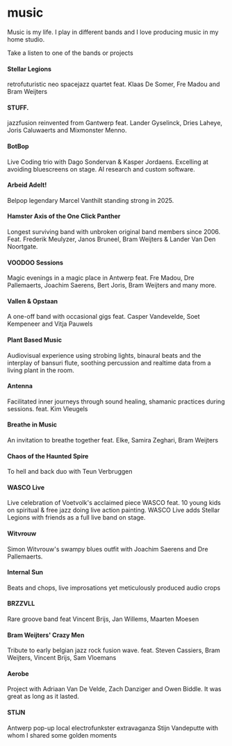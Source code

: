 # music

Music is my life.
I play in different bands and I love producing music in my home studio.

Take a listen to one of the bands or projects

#### Stellar Legions
retrofuturistic neo spacejazz quartet feat. Klaas De Somer, Fre Madou and Bram Weijters

#### STUFF.
jazzfusion reinvented from Gantwerp feat. Lander Gyselinck, Dries Laheye, Joris Caluwaerts and Mixmonster Menno.

#### BotBop
Live Coding trio with Dago Sondervan & Kasper Jordaens. Excelling at avoiding bluescreens on stage. AI research and custom software.

#### Arbeid Adelt!
Belpop legendary Marcel Vanthilt standing strong in 2025.

#### Hamster Axis of the One Click Panther
Longest surviving band with unbroken original band members since 2006. Feat. Frederik Meulyzer, Janos Bruneel, Bram Weijters & Lander Van Den Noortgate.

#### VOODOO Sessions
Magic evenings in a magic place in Antwerp feat. Fre Madou, Dre Pallemaerts, Joachim Saerens, Bert Joris, Bram Weijters and many more.

#### Vallen & Opstaan
A one-off band with occasional gigs feat. Casper Vandevelde, Soet Kempeneer and Vitja Pauwels

#### Plant Based Music
Audiovisual experience using strobing lights, binaural beats and the interplay of bansuri flute, soothing percussion and realtime data from a living plant in the room.

#### Antenna
Facilitated inner journeys through sound healing, shamanic practices during sessions. feat. Kim Vleugels

#### Breathe in Music
An invitation to breathe together feat. Elke, Samira Zeghari, Bram Weijters

#### Chaos of the Haunted Spire
To hell and back duo with Teun Verbruggen

#### WASCO Live
Live celebration of Voetvolk's acclaimed piece WASCO feat. 10 young kids on spiritual & free jazz doing live action painting. WASCO Live adds Stellar Legions with friends as a full live band on stage.

#### Witvrouw
Simon Witvrouw's swampy blues outfit with Joachim Saerens and Dre Pallemaerts.

#### Internal Sun
Beats and chops, live improsations yet meticulously produced audio crops

#### BRZZVLL
Rare groove band feat Vincent Brijs, Jan Willems, Maarten Moesen

#### Bram Weijters' Crazy Men
Tribute to early belgian jazz rock fusion wave. feat. Steven Cassiers, Bram Weijters, Vincent Brijs, Sam Vloemans

#### Aerobe
Project with Adriaan Van De Velde, Zach Danziger and Owen Biddle. It was great as long as it lasted.

#### STIJN
Antwerp pop-up local electrofunkster extravaganza Stijn Vandeputte with whom I shared some golden moments


